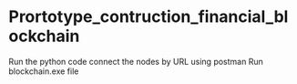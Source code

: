 # Prortotype_contruction_financial_blockchain
Run the python code
connect the nodes by URL using postman
Run blockchain.exe file
